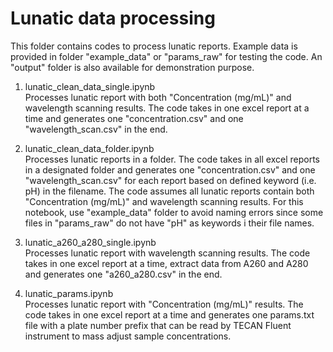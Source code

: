 # Lunatic data processing
This folder contains codes to process lunatic reports. Example data is provided in folder "example_data" or "params_raw" for testing the code. An "output" folder is also available for demonstration purpose. 

1. lunatic_clean_data_single.ipynb <br>
Processes lunatic report with both "Concentration (mg/mL)" and wavelength scanning results. The code takes in one excel report at a time and generates one "concentration.csv" and one "wavelength_scan.csv" in the end. 

2. lunatic_clean_data_folder.ipynb <br>
Processes lunatic reports in a folder. The code takes in all excel reports in a designated folder and generates one "concentration.csv" and one "wavelength_scan.csv" for each report based on defined keyword (i.e. pH) in the filename. The code assumes all lunatic reports contain both "Concentration (mg/mL)" and wavelength scanning results. For this notebook, use "example_data" folder to avoid naming errors since some files in "params_raw" do not have "pH" as keywords i their file names. 

3. lunatic_a260_a280_single.ipynb <br>
Processes lunatic report with wavelength scanning results. The code takes in one excel report at a time, extract data from A260 and A280 and generates one "a260_a280.csv" in the end. 

4. lunatic_params.ipynb <br>
Processes lunatic report with "Concentration (mg/mL)" results. The code takes in one excel report at a time and generates one params.txt file with a plate number prefix that can be read by TECAN Fluent instrument to mass adjust sample concentrations. 
